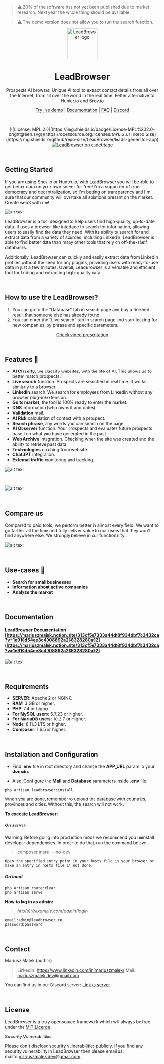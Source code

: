 > :warning: 20% of the software has not yet been published due to market research. Next year the whole thing should be available.

> :warning: The demo version does not allow you to run the search function.


<p align="center">
  <a href="#">
    <img src="https://github.com/LeadBrowser/app/blob/main/images/mini-white.png?raw=true" width="100px" alt="LeadBrowser logo" />
  </a>
</p>

<h1 align="center">LeadBrowser</h1>
<p align="center">Prospects AI browser. Unique AI tool to extract contact details from all over the Internet, from all over the world in the real time. Better alternative to Hunter.io and Snov.io</p>
<p align="center"><a href="http://leadbrowser.co" target="_blank">Try live demo</a> | <a href="https://mariuszmalek.notion.site/313cf5e7333a44df8f934dbf7b3432ca?v=1e910d54ee3c4008892a266328280a92" target="_blank">Documentation</a> | <a href="https://mariuszmalek.notion.site/1908b69787e24e5c8d4d5d83392495a3?v=7f1b76e330154b59a9ae49a08f3cc4ca" target="_blank">FAQ</a> | <a href="https://discord.gg/MqGkh3Wt" target="_blank">Discord</a></p>

<br />

<p align="center">
  [![License: MPL 2.0](https://img.shields.io/badge/License-MPL%202.0-brightgreen.svg)](https://opensource.org/licenses/MPL-2.0)
  ![Repo Size](https://img.shields.io/github/repo-size/LeadBrowser/leads-generator-app)
  <a href="https://www.codetriage.com/leadbrowser/leads-generator-app" target="_blank">
    <img src="https://www.codetriage.com/leadbrowser/leads-generator-app/badges/users.svg" alt="LeadBrowser on codetriage" />
  </a>
</p>

<br>

## Getting Started

If you are using Snov.io or Hunter.io, with LeadBrowser you will be able to get better data on your own server for free! I'm a supporter of true democracy and decentralization, so I'm betting on transparency and I'm sure that our community will overtake all solutions present on the market. Create web3 with me!

![alt text](https://github.com/LeadBrowser/app/blob/main/images/landing.png?raw=true)

LeadBrowser is a tool designed to help users find high-quality, up-to-date data.
It uses a browser-like interface to search for information, allowing users to easily find the data they need. With its ability to search for and extract data from a variety of sources, including LinkedIn, LeadBrowser is able to find better data than many other tools that rely on off-the-shelf databases. 

Additionally, LeadBrowser can quickly and easily extract data from LinkedIn profiles without the need for any plugins, providing users with ready-to-use data in just a few minutes. Overall, LeadBrowser is a versatile and efficient tool for finding and extracting high-quality data.

<br>

## How to use the LeadBrowser?
1. You can go to the "Database" tab in search page and buy a finished result that someone else has already found.
2. You can enter the "Live search" tab in search page and start looking for new companies, by phrase and specific parameters.

<p align="center"><a href="https://youtu.be/QuLQ615UDo0">Check video presentation</a></p>

<br>

## Features 🚀

* **AI Classify**, we classify websites, with the life of AI. This allows us to better match prospects.
* **Live search** function. Prospects are searched in real time. It works similarly to a browser.
* **Linkedin** search. We search for employees from Linkedin without any browser plug-in/extension.
* **Go to market**, the tool is 100% ready to enter the market.
* **DNS** information (who owns it and dates).
* **Validation** mail.
* **AI Risk** calculation of contact with a prospect.
* **Search phrase**, any words you can search on the page.
* **AI Observer** function. Your prospects and evaluates future prospects based on what you have generated in the past.
* **Web Archive** integration. Checking when the site was created and the ability to retrieve past data.
* **Technologies** catching from website.
* **ChatGPT** integration.
* **External traffic** monitoring and tracking.


![alt text](https://github.com/LeadBrowser/app/blob/main/images/dashboard.png?raw=true)

<br>

![alt text](https://github.com/LeadBrowser/app/blob/main/images/ai.png?raw=true)

<br>

## Compare us

Compared to paid tools, we perform better in almost every field. We want to go farther all the time and fully deliver value to our users that they won't find anywhere else. We strongly believe in our functionality.

![alt text](https://github.com/LeadBrowser/app/blob/main/images/compare-us.png?raw=true)

<br>

## Use-cases 📁

* **Search for small businesses**
* **Information about active companies**
* **Analyze the market**

<br>

## Documentation

#### LeadBrowser Documentation [https://mariuszmalek.notion.site/313cf5e7333a44df8f934dbf7b3432ca?v=1e910d54ee3c4008892a266328280a92](https://mariuszmalek.notion.site/313cf5e7333a44df8f934dbf7b3432ca?v=1e910d54ee3c4008892a266328280a92)

![alt text](https://github.com/LeadBrowser/app/blob/main/images/fnc.png?raw=true)

<br>

## Requirements

-   **SERVER**: Apache 2 or NGINX.
-   **RAM**: 3 GB or higher.
-   **PHP**: 7.4 or higher.
-   **For MySQL users**: 5.7.23 or higher.
-   **For MariaDB users**: 10.2.7 or Higher.
-   **Node**: 8.11.3 LTS or higher.
-   **Composer**: 1.6.5 or higher.

<br>

## Installation and Configuration

-   Find **.env** file in root directory and change the **APP_URL** param to your **domain**.

-   Also, Configure the **Mail** and **Database** parameters inside **.env** file.

```
php artisan leadbrowser:install
```

When you are done, remember to upload the database with countries, provinces and cities. Without this, the search will not work.

**To execute LeadBrowser**:

##### On server:

Warning: Before going into production mode we recommend you uninstall developer dependencies.
In order to do that, run the command below:

> composer install --no-dev

```
Open the specified entry point in your hosts file in your browser or make an entry in hosts file if not done.
```

##### On local:

```
php artisan route:clear
php artisan serve
```


**How to log in as admin:**

> _http(s)://example.com/admin/login_

```
email:admin@leadbrowser.co
password:password
```

<br>

## Contact

Mariusz Malek (author)
> Linkedin: https://www.linkedin.com/in/mariuszmalek/
> Mail: mariuszmalek.dev@gmail.com

You can find us in our Discord server: <a href="https://discord.gg/MqGkh3Wt" target="_blank">Link to server</a>

<br>

## License

LeadBrowser is a truly opensource framework which will always be free under the [MIT License](https://github.com/LeadBrowser/app/blob/master/LICENSE).

Security Vulnerabilities

Please don't disclose security vulnerabilities publicly. If you find any security vulnerability in LeadBrowser then please email us: mailto:mariuszmalek.dev@gmail.com.
